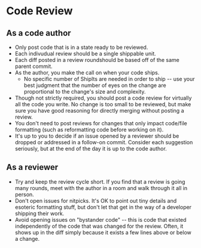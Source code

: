 # Code Review

## As a code author

* Only post code that is in a state ready to be reviewed.
* Each indivudual review should be a single shippable unit.
* Each diff posted in a review roundshould be based off of the same parent commit.
* As the author, you make the call on when your code ships.
  *  No specific number of ShipIts are needed in order to ship -- use your
     best judgment that the number of eyes on the change are proportional to
     the change's size and complexity.
* Though not strictly required, you should post a code review for virtually
  all the code you write. No change is too small to be reviewed, but make sure
  you have good reasoning for directly merging without posting a review.
* You don't need to post reviews for changes that only impact code/file
  formatting (such as reformatting code before working on it).
* It's up to you to decide if an issue opened by a reviewer should be dropped
  or addressed in a follow-on commit. Consider each suggestion seriously, but
  at the end of the day it is up to the code author.

## As a reviewer

* Try and keep the review cycle short. If you find that a review is going many
  rounds, meet with the author in a room and walk through it all in person.
* Don't open issues for nitpicks. It's OK to point out tiny details and
  esoteric formatting stuff, but don't let that get in the way of a developer
  shipping their work.
* Avoid opening issues on "bystander code" -- this is code that existed
  independently of the code that was changed for the review. Often, it shows up
  in the diff simply because it exists a few lines above or below a change.

